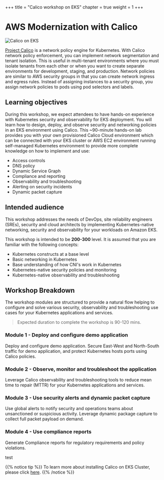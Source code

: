 +++
title = "Calico workshop on EKS"
chapter = true
weight = 1
+++

# AWS Modernization with Calico

![Calico on EKS](/images/calico-on-eks.png)


[Project Calico](https://www.projectcalico.org/) is a network policy engine for Kubernetes. With Calico network policy enforcement, you can implement network segmentation and tenant isolation. This is useful in multi-tenant environments where you must isolate tenants from each other or when you want to create separate environments for development, staging, and production. Network policies are similar to AWS security groups in that you can create network ingress and egress rules. Instead of assigning instances to a security group, you assign network policies to pods using pod selectors and labels. 

## Learning objectives

During this workshop, we expect attendees to have hands-on experience with Kubernetes security and observability for EKS deployment. You will learn how to design, deploy, and observe security and networking policies in an EKS environment using Calico. This ~90-minute hands-on lab provides you with your own provisioned Calico Cloud environment which can be connected with your EKS cluster or AWS EC2 environment running self-managed Kubernetes environment to provide more complete knowledge on how to implement and use:

- Access controls
- DNS policy
- Dynamic Service Graph
- Compliance and reporting
- Observability and troubleshooting
- Alerting on security incidents
- Dynamic packet capture

## Intended audience

This workshop addresses the needs of DevOps, site reliability engineers (SREs), security and cloud architects by implementing Kubernetes-native networking, security and observability for your workloads on Amazon EKS. 

This workshop is intended to be **200-300** level. It is assumed that you are familiar with the following concepts:

- Kubernetes constructs at a base level
- Basic networking in Kubernetes
- Base understanding of how CNI's work in Kubernetes
- Kubernetes-native security policies and monitoring
- Kubernetes-native observability and troubleshooting

## Workshop Breakdown 

The workshop modules are structured to provide a natural flow helping to configure and solve various security, observability and troubleshooting use cases for your Kubernetes applications and services.

>Expected duration to complete the workshop is 90-120 mins.

### Module 1 - Deploy and configure demo application

Deploy and configure demo application. Secure East-West and North-South traffic for demo application, and protect Kubernetes hosts ports using Calico policies.

### Module 2 - Observe, monitor and troubleshoot the application

Leverage Calico observability and troubleshooting tools to reduce mean time to repair (MTTR) for your Kubernetes applications and services.

### Module 3 - Use security alerts and dynamic packet capture

Use global alerts to notify security and operations teams about unsanctioned or suspicious activity. Leverage dynamic package capture to collect full packet payload on demand.

### Module 4 - Use compliance reports

Generate Compliance reports for regulatory requirements and policy violations.

test

{{% notice tip %}}
To learn more about installing Calico on EKS Cluster, please click [here](https://docs.aws.amazon.com/eks/latest/userguide/calico.html).
{{% /notice %}}
